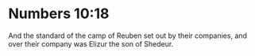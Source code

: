 # Numbers 10:18

And the standard of the camp of Reuben set out by their companies, and over their company was Elizur the son of Shedeur.
